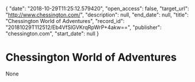 {
  "date": "2018-10-29T11:25:12.579420", 
  "open_access": false, 
  "target_url": "http://www.chessington.com/", 
  "description": null, 
  "end_date": null, 
  "title": "Chessington World of Adventures", 
  "record_id": "20181029T112512/Eb4VfSlGVKrqRpWrP+4akw==", 
  "publisher": "chessington.com", 
  "start_date": null
}

# Chessington World of Adventures

None